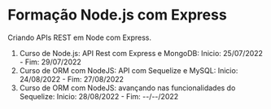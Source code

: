 # Formação Node.js com Express

Criando APIs REST em Node com Express.

1. Curso de Node.js: API Rest com Express e MongoDB: Inicio: 25/07/2022 - Fim: 29/07/2022
2. Curso de ORM com NodeJS: API com Sequelize e MySQL: Inicio: 24/08/2022 - Fim: 27/08/2022
3. Curso de ORM com NodeJS: avançando nas funcionalidades do Sequelize: Inicio: 28/08/2022 - Fim: --/--/2022
